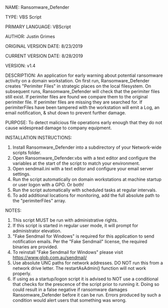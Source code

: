NAME: Ransomware_Defender

TYPE: VBS Script

PRIMARY LANGUAGE: VBScript
 
AUTHOR: Justin Grimes

ORIGINAL VERSION DATE: 8/23/2019

CURRENT VERSION DATE: 8/28/2019

VERSION: v1.4


DESCRIPTION: An application for early warning about potential ransomware activity on a domain workstation. 
On first run, Ransomware_Defender creates "Perimiter Files" in strategic places on the local filesystem.
On subsequent runs, Ransomware_Defender will check that the perimiter files still exist.
If perimiter files are found we compare them to the original perimiter file. 
If perimiter files are missing they are searched for. 
If perimiterFiles have been tampered with the workstation will emit a Log, an email notification, & shut down to prevent further damage.





PURPOSE: To detect malicious file operations early enough that they do not cause widespread damage to company equipment.




INSTALLATION INSTRUCTIONS: 
1. Install Ransomware_Defender into a subdirectory of your Network-wide scripts folder.
2. Open Ransomware_Defender.vbs with a text editor and configure the variables at the start of the script to match your environment.
3. Open sendmail.ini with a text editor and configure your email server settings.
4. Run the script automatically on domain workstations at machine startup or user logon with a GPO. Or both!
5. Run the script automatically with scheduled tasks at regular intervals.
6. To add additional locations for monitoring, add the full absolute path to the "perimiterFiles" array.




NOTES: 
1. This script MUST be run with administrative rights.
2. If this script is started in regular user mode, it will prompt for administrator elevation.
3. "Fake Sendmail for Windows" is required for this application to send notification emails. Per the "Fake Sendmail" license, the required binaries are provided.
4. To reinstall "Fake Sendmail for Windows" please visit  https://www.glob.com.au/sendmail/
5. Use absolute UNC paths for network addresses. DO NOT run this from a network drive letter. The restartAsAdmin() function will not work properly.
6. If using as a startup/logon script it is advised to NOT use a conditional that checks for the prescence of the script prior to running it. Doing so could result in a false negative if ransomware damages Ransomware_Defender before it can be run. Errors produced by such a condition would alert users that something was wrong.